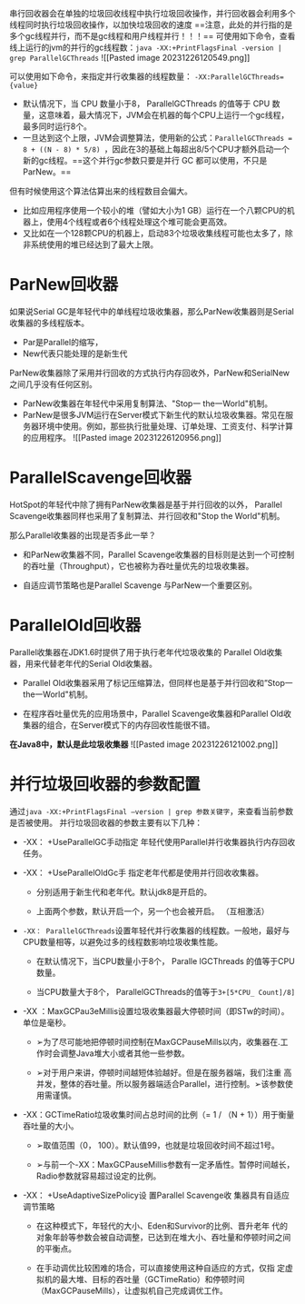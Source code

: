 串行回收器会在单独的垃圾回收线程中执行垃圾回收操作，并行回收器会利用多个线程同时执行垃圾回收操作，以加快垃圾回收的速度
==注意，此处的并行指的是多个gc线程并行，而不是gc线程和用户线程并行！！！==
可使用如下命令，查看线上运行的jvm的并行的gc线程数：`java -XX:+PrintFlagsFinal -version | grep ParallelGCThreads`
![[Pasted image 20231226120549.png]]

可以使用如下命令，来指定并行收集器的线程数量： `-XX:ParallelGCThreads={value}`

- 默认情况下，当 CPU 数量小于8， ParallelGCThreads 的值等于 CPU 数量，这意味着，最大情况下，JVM会在机器的每个CPU上运行一个gc线程，最多同时运行8个。
- 一旦达到这个上限，JVM会调整算法，使用新的公式：`ParallelGCThreads = 8 + ((N - 8) * 5/8) `，因此在3的基础上每超出8/5个CPU才额外启动一个新的gc线程。==这个并行gc参数只要是并行 GC 都可以使用，不只是 ParNew。==


但有时候使用这个算法估算出来的线程数目会偏大。
- 比如应用程序使用一个较小的堆（譬如大小为1 GB）运行在一个八颗CPU的机器上，使用4个线程或者6个线程处理这个堆可能会更高效。
- 又比如在一个128颗CPU的机器上，启动83个垃圾收集线程可能也太多了，除非系统使用的堆已经达到了最大上限。

# ParNew回收器

如果说Serial GC是年轻代中的单线程垃圾收集器，那么ParNew收集器则是Serial收集器的多线程版本。
- Par是Parallel的缩写，
- New代表只能处理的是新生代

ParNew收集器除了采用并行回收的方式执行内存回收外，ParNew和SerialNew之间几乎没有任何区别。

- ParNew收集器在年轻代中采用复制算法、"Stop一 the一World"机制。
- ParNew是很多JVM运行在Server模式下新生代的默认垃圾收集器。常见在服务器环境中使用。例如，那些执行批量处理、订单处理、工资支付、科学计算的应用程序。
![[Pasted image 20231226120956.png]]

# ParallelScavenge回收器

HotSpot的年轻代中除了拥有ParNew收集器是基于并行回收的以外， Parallel Scavenge收集器同样也采用了复制算法、并行回收和"Stop the World"机制。

那么Parallel收集器的出现是否多此一举？

- 和ParNew收集器不同，Parallel Scavenge收集器的目标则是达到一个可控制的吞吐量（Throughput），它也被称为吞吐量优先的垃圾收集器。
    
- 自适应调节策略也是Parallel Scavenge 与ParNew一个重要区别。
    

# ParallelOld回收器

Parallel收集器在JDK1.6时提供了用于执行老年代垃圾收集的 Parallel Old收集器，用来代替老年代的Serial Old收集器。

- Parallel Old收集器采用了标记压缩算法，但同样也是基于并行回收和”Stop一the一World"机制。
    
- 在程序吞吐量优先的应用场景中，Parallel Scavenge收集器和Parallel Old收集器的组合，在Server模式下的内存回收性能很不错。
    

**在Java8中，默认是此垃圾收集器**
![[Pasted image 20231226121002.png]]

# 并行垃圾回收器的参数配置

通过`java -XX:+PrintFlagsFinal –version | grep 参数关键字`，来查看当前参数是否被使用。
并行垃圾回收器的参数主要有以下几种：

- -XX： +UseParallelGC手动指定 年轻代使用Parallel并行收集器执行内存回收任务。
    
- -XX： +UseParallelOldGc手 指定老年代都是使用并行回收收集器。
    
    - 分别适用于新生代和老年代。默认jdk8是开启的。
        
    - 上面两个参数，默认开启一个，另一个也会被开启。 （互相激活）
        
- `-XX： ParallelGCThreads`设置年轻代并行收集器的线程数。一般地，最好与CPU数量相等，以避免过多的线程数影响垃圾收集性能。
    
    - 在默认情况下，当CPU数量小于8个， Paralle lGCThreads 的值等于CPU数量。
        
    - 当CPU数量大于8个， ParallelGCThreads的值等于`3+[5*CPU_ Count]/8]`
        
- -XX ：MaxGCPau3eMillis设置垃圾收集器最大停顿时间（即STw的时间）。单位是毫秒。
    
    - ➢为了尽可能地把停顿时间控制在MaxGCPauseMills以内，收集器在.工作时会调整Java堆大小或者其他一些参数。
        
    - ➢对于用户来讲，停顿时间越短体验越好。但是在服务器端，我们注重 高并发，整体的吞吐量。所以服务器端适合Parallel，进行控制。➢该参数使用需谨慎。
        
- -XX：GCTimeRatio垃圾收集时间占总时间的比例（= 1 / （N + 1））用于衡量吞吐量的大小。
    
    - ➢取值范围（0， 100）。默认值99，也就是垃圾回收时间不超过1号。
        
    - ➢与前一个-XX：MaxGCPauseMillis参数有一定矛盾性。暂停时间越长，Radio参数就容易超过设定的比例。
        
- -XX： +UseAdaptiveSizePolicy设 置Parallel Scavenge收 集器具有自适应调节策略
    
    - 在这种模式下，年轻代的大小、Eden和Survivor的比例、晋升老年 代的对象年龄等参数会被自动调整，已达到在堆大小、吞吐量和停顿时间之间的平衡点。
        
    - 在手动调优比较困难的场合，可以直接使用这种自适应的方式，仅指 定虚拟机的最大堆、目标的吞吐量（GCTimeRatio）和停顿时间（MaxGCPauseMills），让虚拟机自己完成调优工作。